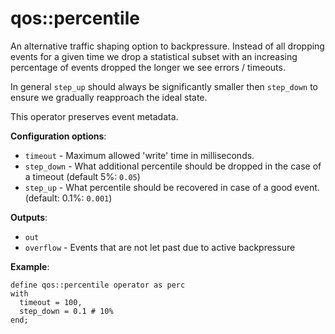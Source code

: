 # qos::percentile

An alternative traffic shaping option to backpressure. Instead of all dropping events for a given
time we drop a statistical subset with an increasing percentage of events dropped the longer we
see errors / timeouts.

In general `step_up` should always be significantly smaller then `step_down` to ensure we gradually
reapproach the ideal state.

This operator preserves event metadata.

**Configuration options**:

- `timeout` - Maximum allowed 'write' time in milliseconds.
- `step_down` - What additional percentile should be dropped in the case of a timeout (default 5%: `0.05`)
- `step_up` - What percentile should be recovered in case of a good event. (default: 0.1%: `0.001`)

**Outputs**:

- `out`
- `overflow` - Events that are not let past due to active backpressure

**Example**:

```tremor
define qos::percentile operator as perc
with
  timeout = 100,
  step_down = 0.1 # 10%
end;
```